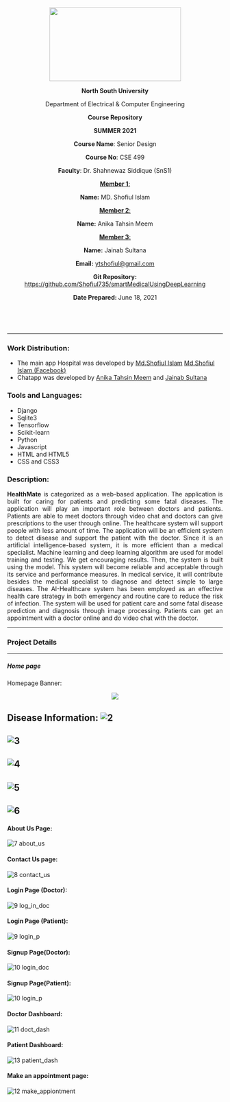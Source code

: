 <p style="text-align: center;">&nbsp;</p>
<p style="text-align: center;">&nbsp;</p>
<p align="center"><strong><img src="https://media.dhakatribune.com/uploads/2016/11/nsulogo.jpg" alt="" width="307" height="172" /></strong></p>



<p align="center"><strong>North South University</strong></p>
<p align="center">Department of Electrical &amp; Computer Engineering</p>
<p align="center"><strong>Course Repository</strong></p>
<p align="center"><strong>SUMMER 2021 </strong></p>


<p align="center"><strong>Course Name</strong>: Senior Design </p>
<p align="center"><strong>Course No</strong>: CSE 499 </p>
<p align="center"><strong>Faculty</strong>: Dr. Shahnewaz Siddique (SnS1)</p>
<p align="center"><strong><u>Member 1</u></strong><u>:</u></p>
<p align="center"><strong>Name</strong><strong>:</strong> MD. Shofiul Islam</p>
<p align="center"><strong><u>Member 2</u></strong><u>:</u></p>
<p align="center"><strong>Name</strong><strong>:</strong> Anika Tahsin Meem</p>
<p align="center"><strong><u>Member 3</u></strong><u>:</u></p>
<p align="center"><strong>Name</strong><strong>:</strong> Jainab Sultana</p>
<p align="center"><strong>Email</strong><strong>:</strong> <a href="mailto:ytshofiul@gmail.com">ytshofiul@gmail.com</a></p>

<p align="center"><strong>Git Repository</strong><strong>: </strong><a href="https://github.com/Shofiul735/smartMedicalUsingDeepLearning">https://github.com/Shofiul735/smartMedicalUsingDeepLearning</a></p>

<p align="center"><strong>Date Prepared</strong><strong>: </strong>June 18, 2021</p>
<p><strong>&nbsp;</strong></p>
<p><strong>&nbsp;</strong></p>


--------------------------------------------------------------------------------------------

### Work Distribution:
  * The main app Hospital was developed by [Md.Shofiul Islam](https://www.linkedin.com/in/shofiul/)  [Md.Shofiul Islam (Facebook)](https://www.facebook.com/shofiul735/)
  * Chatapp was developed by [Anika Tahsin Meem](https://www.linkedin.com/in/anika-tahsin-meem/) and [Jainab Sultana](https://www.linkedin.com/in/jaynab-sultana-0017251a9/)

### Tools and Languages:
  * Django
  * Sqlite3
  * Tensorflow
  * Scikit-learn 
  * Python
  * Javascript
  * HTML and HTML5
  * CSS and CSS3
  
 ### Description:
 <p style='text-align: justify;'> 
  <strong>HealthMate</strong> is categorized as a web-based application. The application is built for caring for patients and predicting some fatal diseases. The application will play an important role between doctors and patients. Patients are able to meet doctors through video chat and doctors can give prescriptions to the user through online. The healthcare system will support people with less amount of time. The application will be an efficient system to detect disease and support the patient with the doctor. Since it is an artificial intelligence-based system, it is more efficient than a medical specialist. Machine learning and deep learning algorithm are used for model training and testing. We get encouraging results. Then, the system is built using the model. This system will become reliable and acceptable through its service and performance measures. In medical service, it will contribute besides the medical specialist to diagnose and detect simple to large diseases. The AI-Healthcare system has been employed as an effective health care strategy in both emergency and routine care to reduce the risk of infection. The system will be used for patient care and some fatal disease prediction and diagnosis through image processing. Patients can get an appointment with a doctor online and do video chat with the doctor.
</p>


--------------------------------------------------------------------------------------------

### Project Details
--------------------------------------------------------------------------------------------
##### Home page 

Homepage Banner:
<p align="center"> <img src="https://user-images.githubusercontent.com/35170218/144061531-5447f246-f1ba-4b68-bfb7-f3c1181b7ade.png"> </p>

Disease Information:
 ![2](https://user-images.githubusercontent.com/35170218/144062114-393170fe-e387-44ed-a370-3d32f359fb5a.png)
--------------------------------------------------------------------------------------------
 ![3](https://user-images.githubusercontent.com/35170218/144062239-d3bbb1e5-0a17-405f-a0d5-f20f3f84a9e0.png)
--------------------------------------------------------------------------------------------
![4](https://user-images.githubusercontent.com/35170218/144062262-32fd69f8-f7a7-4b77-9154-e5dba31c15f8.png)
--------------------------------------------------------------------------------------------
![5](https://user-images.githubusercontent.com/35170218/144062285-fb64d6be-644a-45f2-acef-546042e5695a.png)
--------------------------------------------------------------------------------------------
![6](https://user-images.githubusercontent.com/35170218/144062309-75fbe473-cb4e-42dc-91d3-d450feb1a3d3.png)
--------------------------------------------------------------------------------------------

#### About Us Page:
 ![7 about_us](https://user-images.githubusercontent.com/35170218/144062570-ec27adc7-ce86-4ede-b0cc-44660c1269ce.png)

#### Contact Us page:
 ![8 contact_us](https://user-images.githubusercontent.com/35170218/144062710-c19fedfe-8f7d-41ef-8475-a99a133f46a0.png)
 
#### Login Page (Doctor):
  ![9 log_in_doc](https://user-images.githubusercontent.com/35170218/144062846-c9ed97eb-2af1-482b-8aa9-9692e10588aa.png)

#### Login Page (Patient):
 
![9 login_p](https://user-images.githubusercontent.com/35170218/144062992-ce368cd8-57ae-46b2-87f7-222af1b9faf7.png)

#### Signup Page(Doctor):

![10 login_doc](https://user-images.githubusercontent.com/35170218/144063136-ffd9cb7a-9a35-458c-9ac2-83a847ea718d.png)

#### Signup Page(Patient):
![10 login_p](https://user-images.githubusercontent.com/35170218/144063239-bda1605e-fea3-45bb-97fb-2887244ae6c8.png)

#### Doctor Dashboard:

![11 doct_dash](https://user-images.githubusercontent.com/35170218/144063433-9db990b8-0124-4831-a07f-7f209813a506.png)

#### Patient Dashboard:
![13 patient_dash](https://user-images.githubusercontent.com/35170218/144063533-20c0d3ae-7120-40d2-b6c3-23234f1709ee.png)

#### Make an appointment page:
![12 make_appiontment](https://user-images.githubusercontent.com/35170218/144063686-14a72ca8-3cf8-49a3-b37f-a2c4c10c42af.png)


